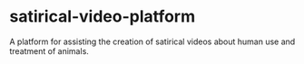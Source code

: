 # satirical-video-platform
A platform for assisting the creation of satirical videos about human use and treatment of animals.
